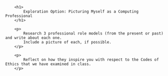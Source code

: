 		<h1>
			Exploration Option: Picturing Myself as a Computing Professional
		</h1>

		<p>
			Research 3 professional role models (from the present or past) and write about each one.
			Include a picture of each, if possible.
		</p>

		<p>
			Reflect on how they inspire you with respect to the Codes of Ethics that we have examined in class.
		</p>

